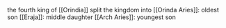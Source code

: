 the fourth king of [[Orindia]] split the kingdom into
[[Orinda Aries]]: oldest son
[[Eraja]]: middle daughter
[[Arch Aries]]: youngest son
